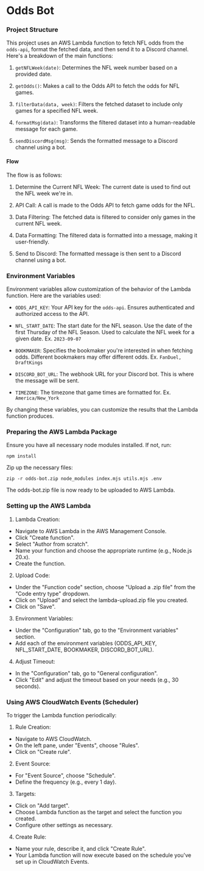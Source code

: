 # Odds Bot

### Project Structure

This project uses an AWS Lambda function to fetch NFL odds from the `odds-api`, format the fetched data, and then send it to a Discord channel. Here's a breakdown of the main functions:

1. `getNFLWeek(date)`: Determines the NFL week number based on a provided date.

2. `getOdds()`: Makes a call to the Odds API to fetch the odds for NFL games.

3. `filterData(data, week)`: Filters the fetched dataset to include only games for a specified NFL week.

4. `formatMsg(data)`: Transforms the filtered dataset into a human-readable message for each game.

5. `sendDiscordMsg(msg)`: Sends the formatted message to a Discord channel using a bot.

#### Flow

The flow is as follows:

1. Determine the Current NFL Week: The current date is used to find out the NFL week we're in.

2. API Call: A call is made to the Odds API to fetch game odds for the NFL.

3. Data Filtering: The fetched data is filtered to consider only games in the current NFL week.

4. Data Formatting: The filtered data is formatted into a message, making it user-friendly.

5. Send to Discord: The formatted message is then sent to a Discord channel using a bot.

### Environment Variables

Environment variables allow customization of the behavior of the Lambda function. Here are the variables used:

- `ODDS_API_KEY`: Your API key for the `odds-api`. Ensures authenticated and authorized access to the API.

- `NFL_START_DATE`: The start date for the NFL season. Use the date of the first Thursday of the NFL Season. Used to calculate the NFL week for a given date. Ex. `2023-09-07`

- `BOOKMAKER`: Specifies the bookmaker you're interested in when fetching odds. Different bookmakers may offer different odds. Ex. `FanDuel, DraftKings`

- `DISCORD_BOT_URL`: The webhook URL for your Discord bot. This is where the message will be sent.

- `TIMEZONE`: The timezone that game times are formatted for. Ex. `America/New_York`

By changing these variables, you can customize the results that the Lambda function produces.

### Preparing the AWS Lambda Package

Ensure you have all necessary node modules installed. If not, run:

```
npm install
```

Zip up the necessary files:

```
zip -r odds-bot.zip node_modules index.mjs utils.mjs .env
```

The odds-bot.zip file is now ready to be uploaded to AWS Lambda.

### Setting up the AWS Lambda

1. Lambda Creation:

- Navigate to AWS Lambda in the AWS Management Console.
- Click "Create function".
- Select "Author from scratch".
- Name your function and choose the appropriate runtime (e.g., Node.js 20.x).
- Create the function.

2. Upload Code:

- Under the "Function code" section, choose "Upload a .zip file" from the "Code entry type" dropdown.
- Click on "Upload" and select the lambda-upload.zip file you created.
- Click on "Save".

3. Environment Variables:

- Under the "Configuration" tab, go to the "Environment variables" section.
- Add each of the environment variables (ODDS_API_KEY, NFL_START_DATE, BOOKMAKER, DISCORD_BOT_URL).

4. Adjust Timeout:

- In the "Configuration" tab, go to "General configuration".
- Click "Edit" and adjust the timeout based on your needs (e.g., 30 seconds).

### Using AWS CloudWatch Events (Scheduler)

To trigger the Lambda function periodically:

1. Rule Creation:

- Navigate to AWS CloudWatch.
- On the left pane, under "Events", choose "Rules".
- Click on "Create rule".

2. Event Source:

- For "Event Source", choose "Schedule".
- Define the frequency (e.g., every 1 day).

3. Targets:

- Click on "Add target".
- Choose Lambda function as the target and select the function you created.
- Configure other settings as necessary.

4. Create Rule:

- Name your rule, describe it, and click "Create Rule".
- Your Lambda function will now execute based on the schedule you've set up in CloudWatch Events.

